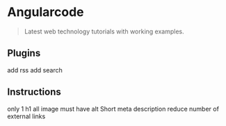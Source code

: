 # Angularcode

> Latest web technology tutorials with working examples.

Plugins
-----------
add rss
add search

Instructions
------------
only 1 h1
all image must have alt
Short meta description
reduce number of external links
